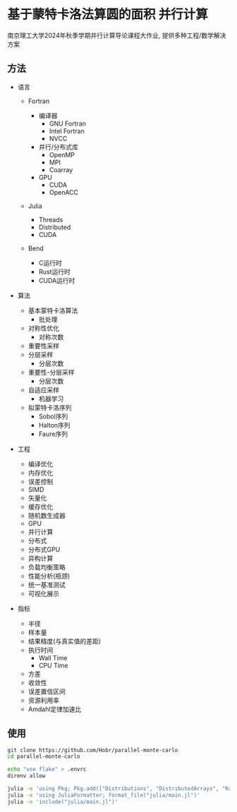 # 基于蒙特卡洛法算圆的面积 并行计算

南京理工大学2024年秋季学期并行计算导论课程大作业, 提供多种工程/数学解决方案

## 方法

- 语言
  - Fortran
    - 编译器
      - GNU Fortran
      - Intel Fortran
      - NVCC
    - 并行/分布式库
      - OpenMP
      - MPI
      - Coarray
    - GPU
      - CUDA
      - OpenACC

  - Julia
    - Threads
    - Distributed
    - CUDA

  - Bend
    - C运行时
    - Rust运行时
    - CUDA运行时

- 算法
  - 基本蒙特卡洛算法
    - 批处理
  - 对称性优化
    - 对称次数
  - 重要性采样
  - 分层采样
    - 分层次数
  - 重要性-分层采样
    - 分层次数
  - 自适应采样
    - 机器学习
  - 拟蒙特卡洛序列
    - Sobol序列
    - Halton序列
    - Faure序列

- 工程
  - 编译优化
  - 内存优化
  - 误差控制
  - SIMD
  - 矢量化
  - 缓存优化
  - 随机数生成器
  - GPU
  - 并行计算
  - 分布式
  - 分布式GPU
  - 异构计算
  - 负载均衡策略
  - 性能分析(瓶颈)
  - 统一基准测试
  - 可视化展示

- 指标
  - 半径
  - 样本量
  - 结果精度(与真实值的差距)
  - 执行时间
    - Wall Time
    - CPU Time
  - 方差
  - 收敛性
  - 误差置信区间
  - 资源利用率
  - Amdahl定律加速比

## 使用

```bash
git clone https://github.com/Hobr/parallel-monte-carlo
cd parallel-monte-carlo

echo "use flake" > .envrc
direnv allow

julia -e 'using Pkg; Pkg.add(["Distributions", "DistributedArrays", "RandomNumbers", "MKL", "LoopVectorization", "VSL", "CUDA", "Distributed", "Plots", "BenchmarkTools", "TimerOutputs", "JuliaFormatter"])'
julia -e 'using JuliaFormatter; format_file("julia/main.jl")'
julia -e 'include("julia/main.jl")'
```
